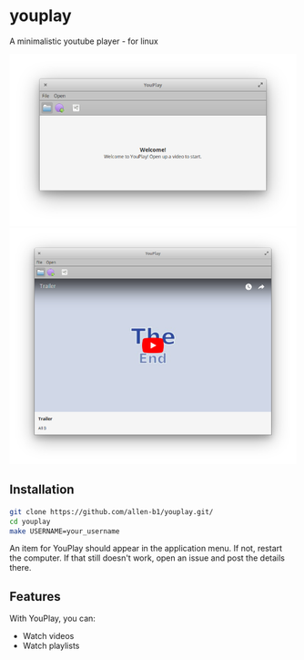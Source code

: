 # youplay
A minimalistic youtube player - for linux  

![Screenshot](YouPlay-start-10.png)
![Screenshot](YouPlay-video-10.png)

## Installation
```bash
git clone https://github.com/allen-b1/youplay.git/
cd youplay
make USERNAME=your_username
```

An item for YouPlay should appear in the application menu. If not, restart the computer. If that still doesn't work, open an issue and post the details there.

## Features
With YouPlay, you can:
* Watch videos
* Watch playlists
